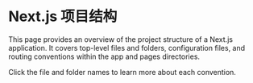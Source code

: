 # Next.js 项目结构

This page provides an overview of the project structure of a Next.js application. It covers top-level files and folders, configuration files, and routing conventions within the app and pages directories.

Click the file and folder names to learn more about each convention.